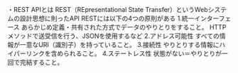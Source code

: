 ・REST APIとは
REST（REpresentational State Transfer）というWebシステムの設計思想に則ったAPI
RESTには以下の4つの原則がある
1.統一インターフェース
あらかじめ定義・共有された方式でデータのやりとりをすること。
HTTPメソッドで送受信を行う、JSONを使用するなど
2.アドレス可能性
すべての情報が一意なURI（識別子）を持っていること。
3.接続性
やりとりする情報にハイパーリンクを含められること。
4.ステートレス性
状態がない＝やりとりが一回で完結すること。
